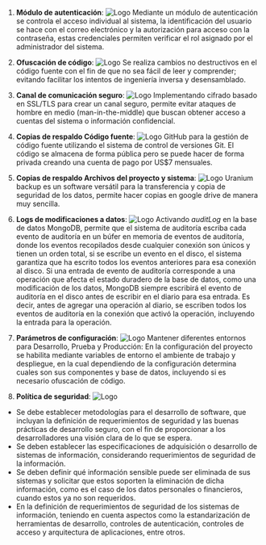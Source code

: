 1. **Módulo de autenticación**:
![Logo](https://github.com/MISO-4206/201820-Repo-Grupo-01/blob/master/Imagenes/auteticacion.jpg)
Mediante un módulo de autenticación se controla el acceso individual al sistema, la identificación del usuario se hace con el correo electrónico y la autorización para acceso con la contraseña, estas credenciales permiten verificar el rol asignado por el administrador del sistema.

1. **Ofuscación de código**:
![Logo](https://github.com/MISO-4206/201820-Repo-Grupo-01/blob/master/Imagenes/ofuscacion.jpg)
Se realiza cambios no destructivos en el código fuente con el fin de que no sea fácil de leer y comprender; evitando facilitar los intentos de ingeniería inversa y desensamblado.

1. **Canal de comunicación seguro**:
![Logo](https://github.com/MISO-4206/201820-Repo-Grupo-01/blob/master/Imagenes/https.jpg)
Implementando cifrado basado en SSL/TLS para crear un canal seguro, permite evitar ataques de hombre en medio (man-in-the-middle) que buscan obtener acceso a cuentas del sistema o información confidencial. 

1. **Copias de respaldo Código fuente**: 
![Logo](https://github.com/MISO-4206/201820-Repo-Grupo-01/blob/master/Imagenes/git.jpg)
GitHub para la gestión de código fuente utilizando el sistema de control de versiones Git. El código se almacena de forma pública pero se puede hacer de forma privada creando una cuenta de pago por US$7 mensuales. 

1. **Copias de respaldo Archivos del proyecto y sistema**: 
![Logo](https://github.com/MISO-4206/201820-Repo-Grupo-01/blob/master/Imagenes/backup.jpg)
Uranium backup es un software versátil para la transferencia y copia de seguridad de los datos, permite hacer copias en google drive de manera muy sencilla. 

1. **Logs de modificaciones a datos**:
![Logo](https://github.com/MISO-4206/201820-Repo-Grupo-01/blob/master/Imagenes/logsmongodb.jpg)
Activando _auditLog_ en la base de datos MongoDB, permite que el sistema de auditoría escriba cada evento de auditoría en un búfer en memoria de eventos de auditoría, donde los eventos recopilados desde cualquier conexión son únicos y tienen un orden total, si se escribe un evento en el disco, el sistema garantiza que ha escrito todos los eventos anteriores para esa conexión al disco. Si una entrada de evento de auditoría corresponde a una operación que afecta el estado duradero de la base de datos, como una modificación de los datos, MongoDB siempre escribirá el evento de auditoría en el disco antes de escribir en el diario para esa entrada. Es decir, antes de agregar una operación al diario, se escriben todos los eventos de auditoría en la conexión que activó la operación, incluyendo la entrada para la operación.

1. **Parámetros de configuración**:
![Logo](https://github.com/MISO-4206/201820-Repo-Grupo-01/blob/master/Imagenes/configuracionentorno.jpg)
Mantener diferentes entornos para Desarrollo, Prueba y Producción: En la configuración del proyecto se habilita mediante variables de entorno el ambiente de trabajo y despliegue, en la cual dependiendo de la configuración determina cuales son sus componentes y base de datos, incluyendo si es necesario ofuscación de código.

1. **Política de seguridad**:
![Logo](https://github.com/MISO-4206/201820-Repo-Grupo-01/blob/master/Imagenes/politicadeseguridad.jpg)
- Se debe establecer metodologías para el desarrollo de software, que incluyan la definición de requerimientos de seguridad y las buenas prácticas de desarrollo seguro, con el fin de proporcionar a los desarrolladores una visión clara de lo que se espera.
- Se deben establecer las especificaciones de adquisición o desarrollo de sistemas de información, considerando requerimientos de seguridad de la información.
- Se deben definir qué información sensible puede ser eliminada de sus sistemas y solicitar que estos soporten la eliminación de dicha información, como es el caso de los datos personales o financieros, cuando estos ya no son requeridos.
- En la definición de requerimientos de seguridad de los sistemas de información, teniendo en cuenta aspectos como la estandarización de herramientas de desarrollo, controles de autenticación, controles de acceso y arquitectura de aplicaciones, entre otros.